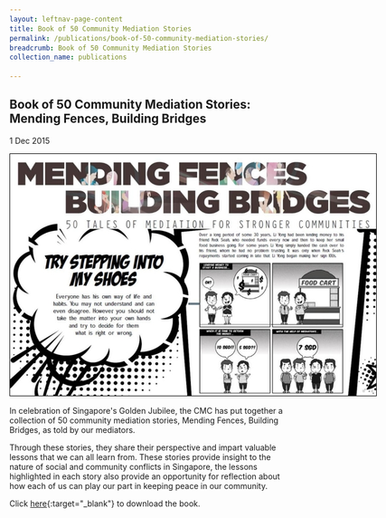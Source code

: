 ```yaml
---
layout: leftnav-page-content
title: Book of 50 Community Mediation Stories
permalink: /publications/book-of-50-community-mediation-stories/
breadcrumb: Book of 50 Community Mediation Stories
collection_name: publications

---
```


<style>
  .image {width: 800px;}
  .image img {max-width: 100%;}
</style>

Book of 50 Community Mediation Stories: Mending Fences, Building Bridges
---

1 Dec 2015

<div class="image"><img src="/images/1448512173351.jpg/"></div>

In celebration of Singapore's Golden Jubilee, the CMC has put together a collection of 50 community mediation stories, Mending Fences, Building Bridges, as told by our mediators.


Through these stories, they share their perspective and impart valuable lessons that we can all learn from. These stories provide insight to the nature of social and community conflicts in Singapore, the lessons highlighted in each story also provide an opportunity for reflection about how each of us can play our part in keeping peace in our community.


Click [here](/images/MendingFencesBuildingBridges.pdf/){:target="_blank"} to download the book.
